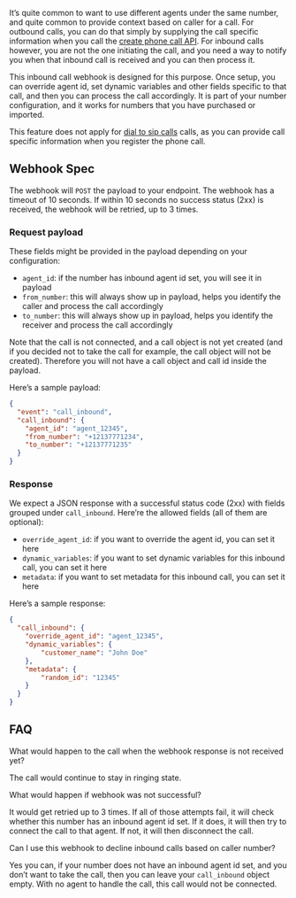 
It’s quite common to want to use different agents under the same number, and quite common to provide context based on caller for a call. For outbound calls, you can do that simply by supplying the call specific information when you call the [create phone call API](https://docs.retellai.com/api-references/create-phone-call). For inbound calls however, you are not the one initiating the call, and you need a way to notify you when that inbound call is received and you can then process it.

This inbound call webhook is designed for this purpose. Once setup, you can override agent id, set dynamic variables and other fields specific to that call, and then you can process the call accordingly. It is part of your number configuration, and it works for numbers that you have purchased or imported.

This feature does not apply for [dial to sip calls](https://docs.retellai.com/deploy/custom-telephony#method-2-dial-to-sip-endpoint) calls, as you can provide call specific information when you register the phone call.

## Webhook Spec

The webhook will `POST` the payload to your endpoint. The webhook has a timeout of 10 seconds. If within 10 seconds no success status (2xx) is received, the webhook will be retried, up to 3 times.

### Request payload

These fields might be provided in the payload depending on your configuration:

- `agent_id`: if the number has inbound agent id set, you will see it in payload
- `from_number`: this will always show up in payload, helps you identify the caller and process the call accordingly
- `to_number`: this will always show up in payload, helps you identify the receiver and process the call accordingly

Note that the call is not connected, and a call object is not yet created (and if you decided not to take the call for example, the call object will not be created). Therefore you will not have a call object and call id inside the payload.

Here’s a sample payload:

```json
{
  "event": "call_inbound",
  "call_inbound": {
    "agent_id": "agent_12345",
    "from_number": "+12137771234",
    "to_number": "+12137771235"
  }
}
```

### Response

We expect a JSON response with a successful status code (2xx) with fields grouped under `call_inbound`. Here’re the allowed fields (all of them are optional):

- `override_agent_id`: if you want to override the agent id, you can set it here
- `dynamic_variables`: if you want to set dynamic variables for this inbound call, you can set it here
- `metadata`: if you want to set metadata for this inbound call, you can set it here

Here’s a sample response:

```json
{
  "call_inbound": {
    "override_agent_id": "agent_12345",
    "dynamic_variables": {
        "customer_name": "John Doe"
    },
    "metadata": {
        "random_id": "12345"
    }
  }
}
```

## FAQ

  
What would happen to the call when the webhook response is not received yet?

The call would continue to stay in ringing state.

What would happen if webhook was not successful?

It would get retried up to 3 times. If all of those attempts fail, it will check whether this number has an inbound agent id set. If it does, it will then try to connect the call to that agent. If not, it will then disconnect the call.

Can I use this webhook to decline inbound calls based on caller number?

Yes you can, if your number does not have an inbound agent id set, and you don’t want to take the call, then you can leave your `call_inbound` object empty. With no agent to handle the call, this call would not be connected.